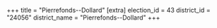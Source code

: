 +++
title = "Pierrefonds--Dollard"
[extra]
election_id = 43
district_id = "24056"
district_name = "Pierrefonds--Dollard"
+++
